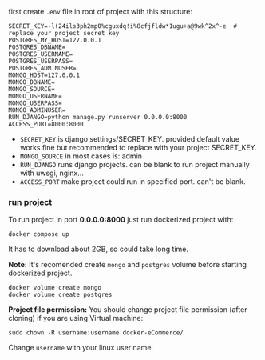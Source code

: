 first create `.env` file in root of project with this structure:
```
SECRET_KEY=-l(24ils3ph2mp0%cguxdq!i%8cfjfldw*1ugu+a@9wk^2x^-e  # replace your project secret key
POSTGRES_MY_HOST=127.0.0.1
POSTGRES_DBNAME=
POSTGRES_USERNAME=
POSTGRES_USERPASS=
POSTGRES_ADMINUSER=
MONGO_HOST=127.0.0.1
MONGO_DBNAME=
MONGO_SOURCE=
MONGO_USERNAME=
MONGO_USERPASS=
MONGO_ADMINUSER=
RUN_DJANGO=python manage.py runserver 0.0.0.0:8000
ACCESS_PORT=8000:8000
```

- `SECRET_KEY` is django settings/SECRET_KEY. provided default value works fine but recommended to replace with your project SECRET_KEY. 
- `MONGO_SOURCE` in most cases is: admin
- `RUN_DJANGO` runs django projects. can be blank to run project manually with uwsgi, nginx...
- `ACCESS_PORT` make project could run in specified port. can't be blank.  


### run project
To run project in port **0.0.0.0:8000** just run dockerized project with:
```
docker compose up
```

It has to download about 2GB, so could take long time.

**Note:** It's recomended create `mongo` and `postgres` volume before starting dockerized project.
```
docker volume create mongo
docker volume create postgres
```   


**Project file permission:** You should change project file permission (after cloning) if you are using Virtual machine:
```
sudo chown -R username:username docker-eCommerce/
```

Change `username` with your linux user name.
